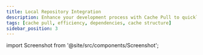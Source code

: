 ```yaml
---
title: Local Repository Integration
description: Enhance your development process with Cache Pull to quickly retrieve and reuse stored data, boosting efficiency and performance.
tags: [cache pull, efficiency, dependencies, cache structure]
sidebar_position: 3
---
```


import Screenshot from '@site/src/components/Screenshot';